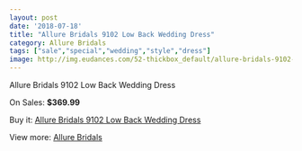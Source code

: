 ```yaml
---
layout: post
date: '2018-07-18'
title: "Allure Bridals 9102 Low Back Wedding Dress"
category: Allure Bridals
tags: ["sale","special","wedding","style","dress"]
image: http://img.eudances.com/52-thickbox_default/allure-bridals-9102-low-back-wedding-dress.jpg
---
```

Allure Bridals 9102 Low Back Wedding Dress

On Sales: **$369.99**
<a href="https://www.eudances.com/en/allure-bridals/18-allure-bridals-9102-low-back-wedding-dress.html"><amp-img layout="responsive" width="600" height="600" src="//img.eudances.com/52-thickbox_default/allure-bridals-9102-low-back-wedding-dress.jpg" alt="Allure Bridals 9102 Low Back Wedding Dress 0" /></a>
<a href="https://www.eudances.com/en/allure-bridals/18-allure-bridals-9102-low-back-wedding-dress.html"><amp-img layout="responsive" width="600" height="600" src="//img.eudances.com/54-thickbox_default/allure-bridals-9102-low-back-wedding-dress.jpg" alt="Allure Bridals 9102 Low Back Wedding Dress 1" /></a>
<a href="https://www.eudances.com/en/allure-bridals/18-allure-bridals-9102-low-back-wedding-dress.html"><amp-img layout="responsive" width="600" height="600" src="//img.eudances.com/53-thickbox_default/allure-bridals-9102-low-back-wedding-dress.jpg" alt="Allure Bridals 9102 Low Back Wedding Dress 2" /></a>

Buy it: [Allure Bridals 9102 Low Back Wedding Dress](https://www.eudances.com/en/allure-bridals/18-allure-bridals-9102-low-back-wedding-dress.html "Allure Bridals 9102 Low Back Wedding Dress")

View more: [Allure Bridals](https://www.eudances.com/en/2-allure-bridals "Allure Bridals")